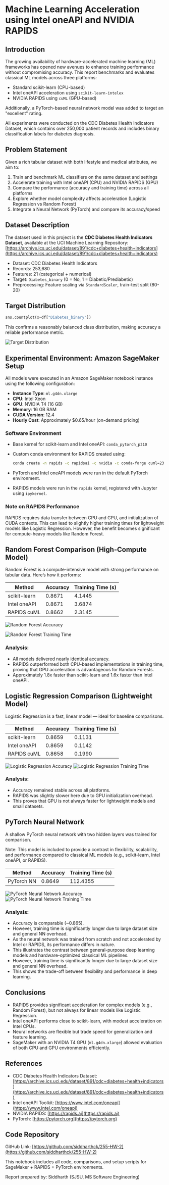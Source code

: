 # Machine Learning Acceleration using Intel oneAPI and NVIDIA RAPIDS

## Introduction

The growing availability of hardware-accelerated machine learning (ML) frameworks has opened new avenues to enhance training performance without compromising accuracy. This report benchmarks and evaluates classical ML models across three platforms:

* Standard scikit-learn (CPU-based)
* Intel oneAPI acceleration using `scikit-learn-intelex`
* NVIDIA RAPIDS using `cuML` (GPU-based)

Additionally, a PyTorch-based neural network model was added to target an "excellent" rating.

All experiments were conducted on the CDC Diabetes Health Indicators Dataset, which contains over 250,000 patient records and includes binary classification labels for diabetes diagnosis.

## Problem Statement

Given a rich tabular dataset with both lifestyle and medical attributes, we aim to:

1. Train and benchmark ML classifiers on the same dataset and settings
2. Accelerate training with Intel oneAPI (CPU) and NVIDIA RAPIDS (GPU)
3. Compare the performance (accuracy and training time) across all platforms
4. Explore whether model complexity affects acceleration (Logistic Regression vs Random Forest)
5. Integrate a Neural Network (PyTorch) and compare its accuracy/speed

## Dataset Description

The dataset used in this project is the **CDC Diabetes Health Indicators Dataset**, available at the UCI Machine Learning Repository:
[https://archive.ics.uci.edu/dataset/891/cdc+diabetes+health+indicators](https://archive.ics.uci.edu/dataset/891/cdc+diabetes+health+indicators)

* Dataset: CDC Diabetes Health Indicators
* Records: 253,680
* Features: 21 (categorical + numerical)
* Target: `Diabetes_binary` (0 = No, 1 = Diabetic/Prediabetic)
* Preprocessing: Feature scaling via `StandardScaler`, train-test split (80-20)

## Target Distribution

```python
sns.countplot(x=df["Diabetes_binary"])
```

This confirms a reasonably balanced class distribution, making accuracy a reliable performance metric.

![Target Distribution](graphs/dataset_target_distribution.png)

## Experimental Environment: Amazon SageMaker Setup

All models were executed in an Amazon SageMaker notebook instance using the following configuration:

* **Instance Type**: `ml.g4dn.xlarge`
* **CPU**: Intel Xeon
* **GPU**: NVIDIA T4 (16 GB)
* **Memory**: 16 GB RAM
* **CUDA Version**: 12.4
* **Hourly Cost**: Approximately \$0.65/hour (on-demand pricing)

### Software Environment

* Base kernel for scikit-learn and Intel oneAPI: `conda_pytorch_p310`
* Custom conda environment for RAPIDS created using:

  ```bash
  conda create -n rapids -c rapidsai -c nvidia -c conda-forge cuml=23.02 python=3.10 cudatoolkit=11.8
  ```
* PyTorch and Intel oneAPI models were run in the default PyTorch environment.
* RAPIDS models were run in the `rapids` kernel, registered with Jupyter using `ipykernel`.

### Note on RAPIDS Performance

RAPIDS requires data transfer between CPU and GPU, and initialization of CUDA contexts. This can lead to slightly higher training times for lightweight models like Logistic Regression. However, the benefit becomes significant for compute-heavy models like Random Forest.

## Random Forest Comparison (High-Compute Model)

Random Forest is a compute-intensive model with strong performance on tabular data. Here’s how it performs:

| Method       | Accuracy | Training Time (s) |
| ------------ | -------- | ----------------- |
| scikit-learn | 0.8671   | 4.1445            |
| Intel oneAPI | 0.8671   | 3.6874            |
| RAPIDS cuML  | 0.8662   | 2.3145            |

![Random Forest Accuracy](graphs/rf_accuracy_comparison.png)


![Random Forest Training Time](graphs/rf_training_comparison.png)


### Analysis:

* All models delivered nearly identical accuracy.
* RAPIDS outperformed both CPU-based implementations in training time, proving that GPU acceleration is advantageous for Random Forests.
* Approximately 1.8x faster than scikit-learn and 1.6x faster than Intel oneAPI.

## Logistic Regression Comparison (Lightweight Model)

Logistic Regression is a fast, linear model — ideal for baseline comparisons.

| Method       | Accuracy | Training Time (s) |
| ------------ | -------- | ----------------- |
| scikit-learn | 0.8659   | 0.1131            |
| Intel oneAPI | 0.8659   | 0.1142            |
| RAPIDS cuML  | 0.8658   | 0.1990            |

![Logistic Regression Accuracy](graphs/lr_accuracy_comparison.png)
![Logistic Regression Training Time](graphs/lr_training_comparison.png)

### Analysis:

* Accuracy remained stable across all platforms.
* RAPIDS was slightly slower here due to GPU initialization overhead.
* This proves that GPU is not always faster for lightweight models and small datasets.

## PyTorch Neural Network

A shallow PyTorch neural network with two hidden layers was trained for comparison.

Note: This model is included to provide a contrast in flexibility, scalability, and performance compared to classical ML models (e.g., scikit-learn, Intel oneAPI, or RAPIDS).

| Method     | Accuracy | Training Time (s) |
| ---------- | -------- | ----------------- |
| PyTorch NN | 0.8649   | 112.4355          |

![PyTorch Neural Network Accuracy](graphs/all_accuracy_comparison.png)
![PyTorch Neural Network Training Time](graphs/all_training_comparison.png)

### Analysis:

* Accuracy is comparable (\~0.865).
* However, training time is significantly longer due to large dataset size and general NN overhead.
* As the neural network was trained from scratch and not accelerated by Intel or RAPIDS, its performance differs in nature.
* This illustrates the contrast between general-purpose deep learning models and hardware-optimized classical ML pipelines.
* However, training time is significantly longer due to large dataset size and general NN overhead.
* This shows the trade-off between flexibility and performance in deep learning.

## Conclusions

* RAPIDS provides significant acceleration for complex models (e.g., Random Forest), but not always for linear models like Logistic Regression.
* Intel oneAPI performs close to scikit-learn, with modest acceleration on Intel CPUs.
* Neural networks are flexible but trade speed for generalization and feature learning.
* SageMaker with an NVIDIA T4 GPU (`ml.g4dn.xlarge`) allowed evaluation of both CPU and GPU environments efficiently.

## References

* CDC Diabetes Health Indicators Dataset: [https://archive.ics.uci.edu/dataset/891/cdc+diabetes+health+indicators](https://archive.ics.uci.edu/dataset/891/cdc+diabetes+health+indicators)
* Intel oneAPI Toolkit: [https://www.intel.com/oneapi](https://www.intel.com/oneapi)
* NVIDIA RAPIDS: [https://rapids.ai](https://rapids.ai)
* PyTorch: [https://pytorch.org](https://pytorch.org)

## Code Repository

GitHub Link: [https://github.com/siddharthck/255-HW-2](https://github.com/siddharthck/255-HW-2)

This notebook includes all code, comparisons, and setup scripts for SageMaker + RAPIDS + PyTorch environments.

Report prepared by: Siddharth (SJSU, MS Software Engineering)
